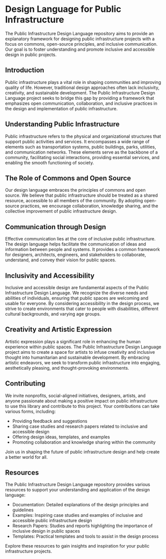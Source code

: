 # Design Language for Public Infrastructure

The Public Infrastructure Design Language repository aims to provide an explanatory framework for designing public infrastructure projects with a focus on commons, open-source principles, and inclusive communication. Our goal is to foster understanding and promote inclusive and accessible design in public projects.

## Introduction

Public infrastructure plays a vital role in shaping communities and improving quality of life. However, traditional design approaches often lack inclusivity, creativity, and sustainable development. The Public Infrastructure Design Language project seeks to bridge this gap by providing a framework that emphasizes open communication, collaboration, and inclusive practices in the design and implementation of public infrastructure.

## Understanding Public Infrastructure

Public infrastructure refers to the physical and organizational structures that support public activities and services. It encompasses a wide range of elements such as transportation systems, public buildings, parks, utilities, and communication networks. These elements serve as the backbone of a community, facilitating social interactions, providing essential services, and enabling the smooth functioning of society.

## The Role of Commons and Open Source

Our design language embraces the principles of commons and open source. We believe that public infrastructure should be treated as a shared resource, accessible to all members of the community. By adopting open-source practices, we encourage collaboration, knowledge sharing, and the collective improvement of public infrastructure design.

## Communication through Design

Effective communication lies at the core of inclusive public infrastructure. The design language helps facilitate the communication of ideas and information between people and systems. It provides a common framework for designers, architects, engineers, and stakeholders to collaborate, understand, and convey their vision for public spaces.

## Inclusivity and Accessibility

Inclusive and accessible design are fundamental aspects of the Public Infrastructure Design Language. We recognize the diverse needs and abilities of individuals, ensuring that public spaces are welcoming and usable for everyone. By considering accessibility in the design process, we strive to create environments that cater to people with disabilities, different cultural backgrounds, and varying age groups.

## Creativity and Artistic Expression

Artistic expression plays a significant role in enhancing the human experience within public spaces. The Public Infrastructure Design Language project aims to create a space for artists to infuse creativity and inclusive thought into humanitarian and sustainable development. By embracing artistic endeavors, we seek to transform public infrastructure into engaging, aesthetically pleasing, and thought-provoking environments.

## Contributing

We invite nonprofits, social-aligned initiatives, designers, artists, and anyone passionate about making a positive impact on public infrastructure to use this library and contribute to this project. Your contributions can take various forms, including:

- Providing feedback and suggestions
- Sharing case studies and research papers related to inclusive and accessible design
- Offering design ideas, templates, and examples
- Promoting collaboration and knowledge sharing within the community

Join us in shaping the future of public infrastructure design and help create a better world for all.

## Resources

The Public Infrastructure Design Language repository provides various resources to support your understanding and application of the design language:

- Documentation: Detailed explanations of the design principles and guidelines
- Examples: Inspiring case studies and examples of inclusive and accessible public infrastructure design
- Research Papers: Studies and reports highlighting the importance of inclusive design in public spaces
- Templates: Practical templates and tools to assist in the design process

Explore these resources to gain insights and inspiration for your public infrastructure projects.
